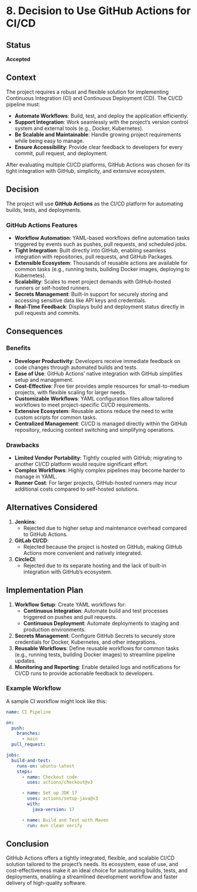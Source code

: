 # 8. Decision to Use GitHub Actions for CI/CD

## Status

**Accepted**

## Context

The project requires a robust and flexible solution for implementing Continuous Integration (CI) and Continuous Deployment (CD). The CI/CD pipeline must:
- **Automate Workflows**: Build, test, and deploy the application efficiently.
- **Support Integration**: Work seamlessly with the project’s version control system and external tools (e.g., Docker, Kubernetes).
- **Be Scalable and Maintainable**: Handle growing project requirements while being easy to manage.
- **Ensure Accessibility**: Provide clear feedback to developers for every commit, pull request, and deployment.

After evaluating multiple CI/CD platforms, GitHub Actions was chosen for its tight integration with GitHub, simplicity, and extensive ecosystem.

## Decision

The project will use **GitHub Actions** as the CI/CD platform for automating builds, tests, and deployments.

### GitHub Actions Features

- **Workflow Automation**: YAML-based workflows define automation tasks triggered by events such as pushes, pull requests, and scheduled jobs.
- **Tight Integration**: Built directly into GitHub, enabling seamless integration with repositories, pull requests, and GitHub Packages.
- **Extensible Ecosystem**: Thousands of reusable actions are available for common tasks (e.g., running tests, building Docker images, deploying to Kubernetes).
- **Scalability**: Scales to meet project demands with GitHub-hosted runners or self-hosted runners.
- **Secrets Management**: Built-in support for securely storing and accessing sensitive data like API keys and credentials.
- **Real-Time Feedback**: Displays build and deployment status directly in pull requests and commits.

## Consequences

### Benefits

- **Developer Productivity**: Developers receive immediate feedback on code changes through automated builds and tests.
- **Ease of Use**: GitHub Actions’ native integration with GitHub simplifies setup and management.
- **Cost-Effective**: Free tier provides ample resources for small-to-medium projects, with flexible scaling for larger needs.
- **Customizable Workflows**: YAML configuration files allow tailored workflows to meet project-specific CI/CD requirements.
- **Extensive Ecosystem**: Reusable actions reduce the need to write custom scripts for common tasks.
- **Centralized Management**: CI/CD is managed directly within the GitHub repository, reducing context switching and simplifying operations.

### Drawbacks

- **Limited Vendor Portability**: Tightly coupled with GitHub; migrating to another CI/CD platform would require significant effort.
- **Complex Workflows**: Highly complex pipelines may become harder to manage in YAML.
- **Runner Cost**: For larger projects, GitHub-hosted runners may incur additional costs compared to self-hosted solutions.

## Alternatives Considered

1. **Jenkins**:
   - Rejected due to higher setup and maintenance overhead compared to GitHub Actions.
2. **GitLab CI/CD**:
   - Rejected because the project is hosted on GitHub, making GitHub Actions more convenient and natively integrated.
3. **CircleCI**:
   - Rejected due to its separate hosting and the lack of built-in integration with GitHub’s ecosystem.

## Implementation Plan

1. **Workflow Setup**: Create YAML workflows for:
   - **Continuous Integration**: Automate build and test processes triggered on pushes and pull requests.
   - **Continuous Deployment**: Automate deployments to staging and production environments.
2. **Secrets Management**: Configure GitHub Secrets to securely store credentials for Docker, Kubernetes, and other integrations.
3. **Reusable Workflows**: Define reusable workflows for common tasks (e.g., running tests, building Docker images) to streamline pipeline updates.
4. **Monitoring and Reporting**: Enable detailed logs and notifications for CI/CD runs to provide actionable feedback to developers.

### Example Workflow

A sample CI workflow might look like this:

```yaml
name: CI Pipeline

on:
  push:
    branches:
      - main
  pull_request:

jobs:
  build-and-test:
    runs-on: ubuntu-latest
    steps:
      - name: Checkout code
        uses: actions/checkout@v3

      - name: Set up JDK 17
        uses: actions/setup-java@v3
        with:
          java-version: 17

      - name: Build and Test with Maven
        run: mvn clean verify
```

## Conclusion

GitHub Actions offers a tightly integrated, flexible, and scalable CI/CD solution tailored to the project’s needs. Its ecosystem, ease of use, and cost-effectiveness make it an ideal choice for automating builds, tests, and deployments, enabling a streamlined development workflow and faster delivery of high-quality software.
